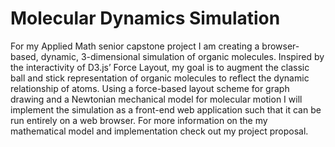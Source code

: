 # Molecular Dynamics Simulation
For my Applied Math senior capstone project I am creating a browser-based, dynamic, 3-dimensional simulation of organic molecules. Inspired by the interactivity of D3.js’ Force Layout, my goal is to augment the classic ball and stick representation of organic molecules to reflect the dynamic relationship of atoms. Using a force-based layout scheme for graph drawing and a Newtonian mechanical model for molecular motion I will implement the simulation as a front-end web application such that it can be run entirely on a web browser. For more information on the my mathematical model and implementation check out my project proposal.
